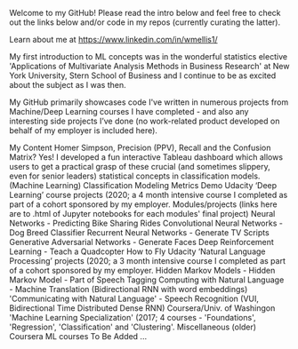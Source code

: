 Welcome to my GitHub! Please read the intro below and feel free to check out the links below and/or code in my repos (currently curating the latter). 




Learn about me at https://www.linkedin.com/in/wmellis1/

My first introduction to ML concepts was in the wonderful statistics elective 'Applications of Multivariate Analysis Methods in Business Research' at New York University, Stern School of Business and I continue to be as excited about the subject as I was then.

My GitHub primarily showcases code I've written in numerous projects from Machine/Deep Learning courses I have completed - and also any interesting side projects I’ve done (no work-related product developed on behalf of my employer is included here).  

My Content
Homer Simpson, Precision (PPV), Recall and the Confusion Matrix? Yes! I developed a fun interactive Tableau dashboard which allows users to get a practical grasp of these crucial (and sometimes slippery, even for senior leaders) statistical concepts in classification models. (Machine Learning) Classification Modeling Metrics Demo
Udacity ‘Deep Learning’ course projects (2020; a 4 month intensive course I completed as part of a cohort sponsored by my employer. Modules/projects (links here are to .html of Jupyter notebooks for each modules' final project)
Neural Networks - Predicting Bike Sharing Rides
Convolutional Neural Networks - Dog Breed Classifier
Recurrent Neural Networks - Generate TV Scripts
Generative Adversarial Networks - Generate Faces
Deep Reinforcement Learning - Teach a Quadcopter How to Fly
Udacity ‘Natural Language Processing’ projects (2020; a 3 month intensive course I completed as part of a cohort sponsored by my employer.
Hidden Markov Models - Hidden Markov Model - Part of Speech Tagging
Computing with Natural Language - Machine Translation (Bidirectional RNN with word embeddings)
'Communicating with Natural Language' - Speech Recognition (VUI, Bidirectional Time Distributed Dense RNN)
Coursera/Univ. of Washingon 'Machine Learning Specialization' (2017; 4 courses - 'Foundations', 'Regression', 'Classification' and 'Clustering'.
Miscellaneous (older) Coursera ML courses
To Be Added ...
